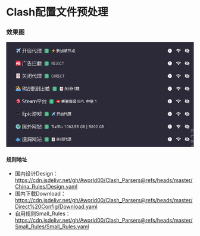# Clash配置文件预处理

### 效果图
![](https://raw.githubusercontent.com/Aworld00/Clash_Parsers/refs/heads/master/Image/%E6%95%88%E6%9E%9C%E5%9B%BE.png)
#### 规则地址
* 国内设计Design：https://cdn.jsdelivr.net/gh/Aworld00/Clash_Parsers@refs/heads/master/China_Rules/Design.yaml
* 国内下载Download：https://cdn.jsdelivr.net/gh/Aworld00/Clash_Parsers@refs/heads/master/Direct%20Config/Download.yaml
* 自用规则Small_Rules：https://cdn.jsdelivr.net/gh/Aworld00/Clash_Parsers@refs/heads/master/Small_Rules/Small_Rules.yaml
